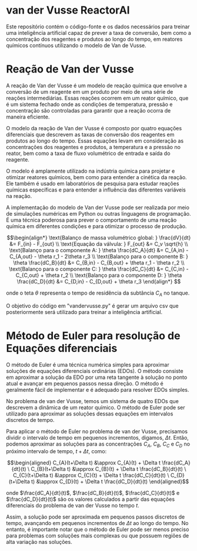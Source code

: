 # van der Vusse ReactorAI
Este repositório contém o código-fonte e os dados necessários para treinar uma inteligência artificial capaz de prever a taxa de conversão, bem como a concentração dos reagentes e produtos ao longo do tempo, em reatores químicos contínuos utilizando o modelo de Van de Vusse.

# Reação de Van der Vusse

A reação de Van der Vusse é um modelo de reação química que envolve a conversão de um reagente em um produto por meio de uma série de reações intermediárias. Essas reações ocorrem em um reator químico, que é um sistema fechado onde as condições de temperatura, pressão e concentração são controladas para garantir que a reação ocorra de maneira eficiente.

O modelo da reação de Van der Vusse é composto por quatro equações diferenciais que descrevem as taxas de conversão dos reagentes em produtos ao longo do tempo. Essas equações levam em consideração as concentrações dos reagentes e produtos, a temperatura e a pressão no reator, bem como a taxa de fluxo volumétrico de entrada e saída do reagente.

O modelo é amplamente utilizado na indústria química para projetar e otimizar reatores químicos, bem como para entender a cinética da reação. Ele também é usado em laboratórios de pesquisa para estudar reações químicas específicas e para entender a influência das diferentes variáveis ​​na reação.

A implementação do modelo de Van der Vusse pode ser realizada por meio de simulações numéricas em Python ou outras linguagens de programação. É uma técnica poderosa para prever o comportamento de uma reação química em diferentes condições e para otimizar o processo de produção.


$$\begin{align*}
\text{Balanço de massa volumétrico global: } \frac{dV}{dt} &= F_{in} - F_{out} \\
\text{Equação da válvula: } F_{out} &= C_v \sqrt{h} \\
\text{Balanço para o componente A: } \theta \frac{dC_A}{dt} &= C_{A,in} - C_{A,out} - \theta r_1 - 2\theta r_3 \\
\text{Balanço para o componente B: } \theta \frac{dC_B}{dt} &= C_{B,in} - C_{B,out} + \theta r_1 - \theta r_2 \\
\text{Balanço para o componente C: } \theta \frac{dC_C}{dt} &= C_{C,in} - C_{C,out} + \theta r_2 \\
\text{Balanço para o componente D: } \theta \frac{dC_D}{dt} &= C_{D,in} - C_{D,out} + \theta r_3
\end{align*}
$$

onde o teta $\theta$ representa o tempo de residência da subtância $C_A$ no tanque. 

O objetivo do código em "vandervusse.py" é gerar um arquivo csv que posteriormente será utilizado para treinar a inteligência artificial.


# Método de Euler para resolução de Equações diferenciais

O método de Euler é uma técnica numérica simples para aproximar soluções de equações diferenciais ordinárias (EDOs). O método consiste em aproximar a solução da EDO por uma reta tangente à solução no ponto atual e avançar em pequenos passos nessa direção. O método é geralmente fácil de implementar e é adequado para resolver EDOs simples.

No problema de van der Vusse, temos um sistema de quatro EDOs que descrevem a dinâmica de um reator químico. O método de Euler pode ser utilizado para aproximar as soluções dessas equações em intervalos discretos de tempo.

Para aplicar o método de Euler no problema de van der Vusse, precisamos dividir o intervalo de tempo em pequenos incrementos, digamos, $\Delta t$. Então, podemos aproximar as soluções para as concentrações $C_A$, $C_B$, $C_C$ e $C_D$ no próximo intervalo de tempo, $t+\Delta t$, como:

$$\begin{aligned}
C_{A}(t+\Delta t) &\approx C_{A}(t) + \Delta t \frac{dC_A}{dt}(t) \
C_{B}(t+\Delta t) &\approx C_{B}(t) + \Delta t \frac{dC_B}{dt}(t) \
C_{C}(t+\Delta t) &\approx C_{C}(t) + \Delta t \frac{dC_C}{dt}(t) \
C_{D}(t+\Delta t) &\approx C_{D}(t) + \Delta t \frac{dC_D}{dt}(t)
\end{aligned}$$

onde $\frac{dC_A}{dt}(t)$, $\frac{dC_B}{dt}(t)$, $\frac{dC_C}{dt}(t)$ e $\frac{dC_D}{dt}(t)$ são os valores calculados a partir das equações diferenciais do problema de van der Vusse no tempo $t$.

Assim, a solução pode ser aproximada em pequenos passos discretos de tempo, avançando em pequenos incrementos de $\Delta t$ ao longo do tempo. No entanto, é importante notar que o método de Euler pode ser menos preciso para problemas com soluções mais complexas ou que possuem regiões de alta variação nas soluções.